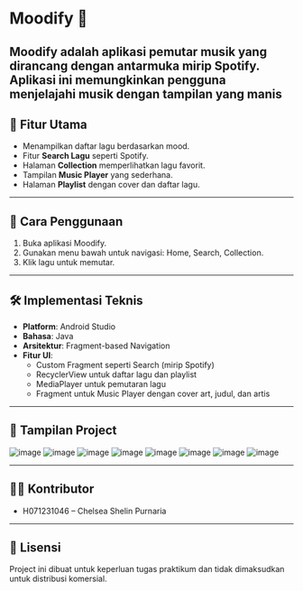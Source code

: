 # Moodify 🎵

Moodify adalah aplikasi pemutar musik yang dirancang dengan antarmuka mirip Spotify. Aplikasi ini memungkinkan pengguna menjelajahi musik dengan tampilan yang manis 
---

## 🚀 Fitur Utama

- Menampilkan daftar lagu berdasarkan mood.
- Fitur **Search Lagu** seperti Spotify.
- Halaman **Collection** memperlihatkan lagu favorit.
- Tampilan **Music Player** yang sederhana.
- Halaman **Playlist** dengan cover dan daftar lagu.

---

## 📱 Cara Penggunaan

1. Buka aplikasi Moodify.
2. Gunakan menu bawah untuk navigasi: Home, Search, Collection.
3. Klik lagu untuk memutar.

---

## 🛠️ Implementasi Teknis

- **Platform**: Android Studio
- **Bahasa**: Java
- **Arsitektur**: Fragment-based Navigation
- **Fitur UI**:
  - Custom Fragment seperti Search (mirip Spotify)
  - RecyclerView untuk daftar lagu dan playlist
  - MediaPlayer untuk pemutaran lagu
  - Fragment untuk Music Player dengan cover art, judul, dan artis

---

## 📂 Tampilan Project

![image](https://github.com/user-attachments/assets/68a3501c-2b34-44eb-a3d7-9bac6adecc47)
![image](https://github.com/user-attachments/assets/fdc51592-a53e-4976-842b-c2872e532f95)
![image](https://github.com/user-attachments/assets/281f4bfe-dd65-41ba-b176-3c5a4cd4c7da)
![image](https://github.com/user-attachments/assets/9b98284e-e012-46a5-917f-c5266a2bcd2f)
![image](https://github.com/user-attachments/assets/165d7f97-3477-4c94-a5b0-ea926722ce6d)
![image](https://github.com/user-attachments/assets/74871fbe-6268-4952-bf4d-36cd6bcf6846)
![image](https://github.com/user-attachments/assets/59b81c39-332b-4e25-8e8a-721263c892a5)
![image](https://github.com/user-attachments/assets/854e5441-725f-4f66-aa71-5a721c99a6d3)



---

## 🧑‍💻 Kontributor

- H071231046 – Chelsea Shelin Purnaria

---

## 📄 Lisensi

Project ini dibuat untuk keperluan tugas praktikum dan tidak dimaksudkan untuk distribusi komersial.
